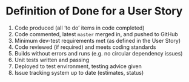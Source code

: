 Definition of Done for a User Story
================================

1. Code produced (all ‘to do’ items in code completed)
2. Code commented, latest `master` merged in, and pushed to GitHub
3. Minimum dev-test requirements met (as defined in the User Story)
4. Code reviewed (if required) and meets coding standards
5. Builds without errors and runs (e.g. no circular dependency issues)
6. Unit tests written and passing
7. Deployed to test environment, testing advice given
8. Issue tracking system up to date (estimates, status)





<!--
Definition of Done for a Release
====================
1. As per User Story DoD plus...
2. Passed UAT (User Acceptance Testing) and signed off as meeting requirements
8. Any build/deployment/configuration changes implemented/documented/communicated
9. Relevant documentation/diagrams produced and/or updated
Remaining hours for task set to zero and task closed
2. Code is peer-reviewed
2. Code is deployed to test environment
3. Feature is tested against acceptance criteria
4. Feature passes regression testing
5. Feature passes smoke test
6. Feature is documented
7. Feature ok-ed by UX designer
8. Feature ok-ed by Product Owner

-->
